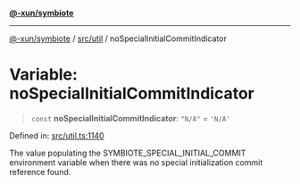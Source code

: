 [**@-xun/symbiote**](../../../README.md)

***

[@-xun/symbiote](../../../README.md) / [src/util](../README.md) / noSpecialInitialCommitIndicator

# Variable: noSpecialInitialCommitIndicator

> `const` **noSpecialInitialCommitIndicator**: `"N/A"` = `'N/A'`

Defined in: [src/util.ts:1140](https://github.com/Xunnamius/symbiote/blob/0240ff85261f41befe2983f7e894edff74495bad/src/util.ts#L1140)

The value populating the SYMBIOTE_SPECIAL_INITIAL_COMMIT environment variable
when there was no special initialization commit reference found.
